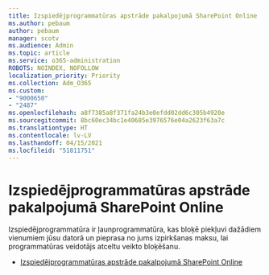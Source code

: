 ```yaml
---
title: Izspiedējprogrammatūras apstrāde pakalpojumā SharePoint Online
ms.author: pebaum
author: pebaum
manager: scotv
ms.audience: Admin
ms.topic: article
ms.service: o365-administration
ROBOTS: NOINDEX, NOFOLLOW
localization_priority: Priority
ms.collection: Adm_O365
ms.custom:
- "9000650"
- "2487"
ms.openlocfilehash: a8f7385a8f371fa24b3e0efdd02dd6c305b4920e
ms.sourcegitcommit: 8bc60ec34bc1e40685e3976576e04a2623f63a7c
ms.translationtype: HT
ms.contentlocale: lv-LV
ms.lasthandoff: 04/15/2021
ms.locfileid: "51811751"
---
```

# <a name="handling-ransomware-in-sharepoint-online"></a>Izspiedējprogrammatūras apstrāde pakalpojumā SharePoint Online

Izspiedējprogrammatūra ir ļaunprogrammatūra, kas bloķē piekļuvi dažādiem vienumiem jūsu datorā un pieprasa no jums izpirkšanas maksu, lai programmatūras veidotājs atceltu veikto bloķēšanu.
- [Izspiedējprogrammatūras apstrāde pakalpojumā SharePoint Online](https://docs.microsoft.com/sharepoint/troubleshoot/security/handling-ransomware-in-sharepoint-online)
